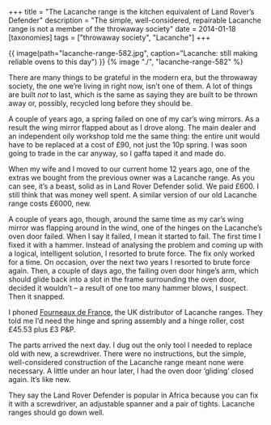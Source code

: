 +++
title = "The Lacanche range is the kitchen equivalent of Land Rover’s Defender"
description = "The simple, well-considered, repairable Lacanche range is not a member of the throwaway society"
date = 2014-01-18
[taxonomies]
tags = ["throwaway society", "Lacanche"]
+++

{{ image(path="lacanche-range-582.jpg", caption="Lacanche: still making reliable ovens to this day") }}
{% image "./", "lacanche-range-582" %}

There are many things to be grateful in the modern era, but the throwaway society, the one we’re living in right now, isn’t one of them. A lot of things are built *not* to last, which is the same as saying they are built to be thrown away or, possibly, recycled long before they should be.

A couple of years ago, a spring failed on one of my car’s wing mirrors. As a result the wing mirror flapped about as I drove along. The main dealer and an independent oily workshop told me the same thing: the entire unit would have to be replaced at a cost of £90, not just the 10p spring. I was soon going to trade in the car anyway, so I gaffa taped it and made do. 

When my wife and I moved to our current home 12 years ago, one of the extras we bought from the previous owner was a Lacanche range. As you can see, it’s a beast, solid as in Land Rover Defender solid. We paid £600. I still think that was money well spent. A similar version of our old Lacanche range costs £6000, new. 

A couple of years ago, though, around the same time as my car’s wing mirror was flapping around in the wind, one of the hinges on the Lacanche’s oven door failed. When I say it failed, I mean it started to fail. The first time I fixed it with a hammer. Instead of analysing the problem and coming up with a logical, intelligent solution, I resorted to brute force. The fix only worked for a time. On occasion, over the next two years I resorted to brute force again. Then, a couple of days ago, the failing oven door hinge’s arm, which should glide back into a slot in the frame surrounding the oven door, decided it wouldn’t – a result of one too many hammer blows, I suspect. Then it snapped.

I phoned [Fourneaux de France](http://www.fdef.co.uk), the UK distributor of Lacanche ranges. They told me I’d need the hinge and spring assembly and a hinge roller, cost £45.53 plus £3 P&P. 

The parts arrived the next day. I dug out the only tool I needed to replace old with new, a screwdriver. There were no instructions, but the simple, well-considered construction of the Lacanche range meant none were necessary. A little under an hour later, I had the oven door ‘gliding’ closed again. It’s like new.

They say the Land Rover Defender is popular in Africa because you can fix it with a screwdriver, an adjustable spanner and a pair of tights. Lacanche ranges should go down well.